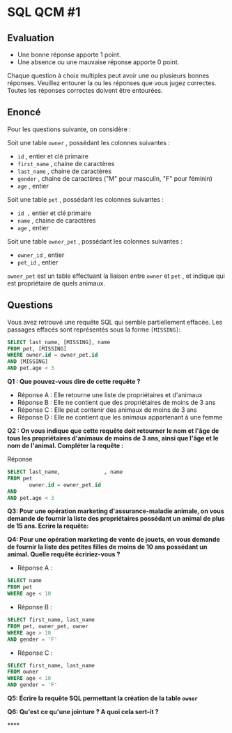 # SQL QCM \#1

## Evaluation

* Une bonne réponse apporte 1 point. 
* Une absence ou une mauvaise réponse apporte 0 point.

Chaque question à choix multiples peut avoir une ou plusieurs bonnes réponses. Veuillez entourer la ou les réponses que vous jugez correctes. Toutes les réponses correctes doivent être entourées.

## Enoncé

Pour les questions suivante, on considère :

Soit une table `owner` , possédant les colonnes suivantes :

* `id` , entier et clé primaire
* `first_name` , chaine de caractères
* `last_name` , chaine de caractères
* `gender` , chaine de caractères \("M" pour masculin, "F" pour féminin\)
* `age` , entier

Soit une table `pet` , possédant les colonnes suivantes :

* `id ,` entier et clé primaire
* `name` , chaine de caractères
* `age` , entier

Soit une table `owner_pet` , possédant les colonnes suivantes :

* `owner_id` , entier
* `pet_id` , entier

`owner_pet` est un table effectuant la liaison entre `owner` et `pet` , et indique qui est propriétaire de quels animaux.

##  Questions

Vous avez retrouvé une requête SQL qui semble partiellement effacée. Les passages effacés sont représentés sous la forme `[MISSING]`:

```sql
SELECT last_name, [MISSING], name
FROM pet, [MISSING]
WHERE owner.id = owner_pet.id
AND [MISSING]
AND pet.age < 3
```

**Q1 : Que pouvez-vous dire de cette requête ?**

* Réponse A : Elle retourne une liste de propriétaires et d'animaux
* Réponse B : Elle ne contient que des propriétaires de moins de 3 ans
* Réponse C : Elle peut contenir des animaux de moins de 3 ans
* Réponse D : Elle ne contient que les animaux appartenant à une femme

**Q2 : On vous indique que cette requête doit retourner le nom et l'âge de tous les propriétaires d'animaux de moins de 3 ans, ainsi que l'âge et le nom de l'animal. Compléter la requête :**

Réponse

```sql
SELECT last_name,              , name
FROM pet
       owner.id = owner_pet.id
AND 
AND pet.age < 3
```

**Q3: Pour une opération marketing d'assurance-maladie animale, on vous demande de fournir la liste des propriétaires possédant un animal de plus de 15 ans. Ecrire la requête:**

**Q4: Pour une opération marketing de vente de jouets, on vous demande de fournir la liste des petites filles de moins de 10 ans possédant un animal. Quelle requête écririez-vous ?**

* Réponse A : 

```sql
SELECT name
FROM pet
WHERE age < 10
```

* Réponse B :

```sql
SELECT first_name, last_name
FROM pet, owner_pet, owner
WHERE age > 10
AND gender = 'F'
```

* Réponse C :

```sql
SELECT first_name, last_name
FROM owner
WHERE age < 10
AND gender = 'F'
```

**Q5: Écrire la requête SQL permettant la création de la table `owner`**

**Q6: Qu'est ce qu'une jointure ? A quoi cela sert-it ?**

\*\*\*\*

